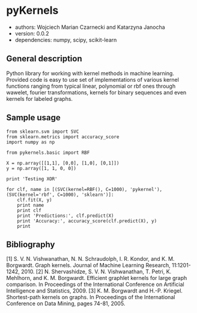 # pyKernels
* authors: Wojciech Marian Czarnecki and Katarzyna Janocha
* version: 0.0.2
* dependencies: numpy, scipy, scikit-learn

## General description
Python library for working with kernel methods in machine learning.
Provided code is easy to use set of implementations of various
kernel functions ranging from typical linear, polynomial or
rbf ones through wawelet, fourier transformations, kernels
for binary sequences and even kernels for labeled graphs.

## Sample usage

    from sklearn.svm import SVC
    from sklearn.metrics import accuracy_score
    import numpy as np

    from pykernels.basic import RBF

    X = np.array([[1,1], [0,0], [1,0], [0,1]])
    y = np.array([1, 1, 0, 0])

    print 'Testing XOR'

    for clf, name in [(SVC(kernel=RBF(), C=1000), 'pykernel'), (SVC(kernel='rbf', C=1000), 'sklearn')]:
        clf.fit(X, y)
        print name
        print clf
        print 'Predictions:', clf.predict(X)
        print 'Accuracy:', accuracy_score(clf.predict(X), y)
        print

## Bibliography
[1] S. V. N. Vishwanathan, N. N. Schraudolph, I. R. Kondor, and K. M. Borgwardt. 
    Graph kernels. Journal of Machine Learning Research, 11:1201-1242, 2010.
[2] N. Shervashidze, S. V. N. Vishwanathan, T. Petri, K. Mehlhorn, and K. M. Borgwardt. 
    Efficient graphlet kernels for large graph comparison. In Proceedings of the International 
    Conference on Artificial Intelligence and Statistics, 2009.
[3] K. M. Borgwardt and H.-P. Kriegel.
    Shortest-path kernels on graphs. In Proceedings of the International Conference on Data Mining, 
    pages 74-81, 2005.